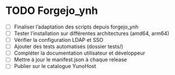 # TODO Forgejo_ynh

- [ ] Finaliser l’adaptation des scripts depuis forgejo_ynh
- [ ] Tester l’installation sur différentes architectures (amd64, arm64)
- [ ] Vérifier la configuration LDAP et SSO
- [ ] Ajouter des tests automatisés (dossier tests/)
- [ ] Compléter la documentation utilisateur et développeur
- [ ] Mettre à jour le manifest.json à chaque release
- [ ] Publier sur le catalogue YunoHost 